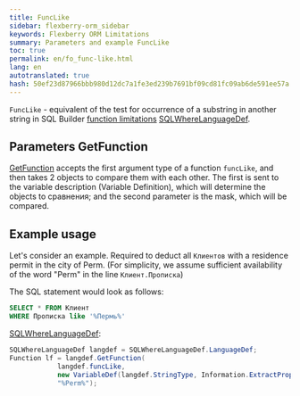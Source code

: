 ```yaml
--- 
title: FuncLike 
sidebar: flexberry-orm_sidebar 
keywords: Flexberry ORM Limitations 
summary: Parameters and example FuncLike 
toc: true 
permalink: en/fo_func-like.html 
lang: en 
autotranslated: true 
hash: 50ef23d87966bbb980d12dc7a1fe3ed239b7691bf09cd81fc09ab6de591ee57a 
--- 
```


`FuncLike` - equivalent of the test for occurrence of a substring in another string in SQL Builder [function limitations](fo_limit-function.html) [SQLWhereLanguageDef](fo_function-list.html). 

## Parameters GetFunction 

[GetFunction](fo_function-list.html) accepts the first argument type of a function `funcLike`, and then takes 2 objects to compare them with each other. The first is sent to the variable description (Variable Definition), which will determine the objects to сравнения; and the second parameter is the mask, which will be compared. 

## Example usage 

Let's consider an example. Required to deduct all `Клиентов` with a residence permit in the city of Perm. (For simplicity, we assume sufficient availability of the word "Perm" in the line `Клиент.Прописка`) 

The SQL statement would look as follows: 

```sql
SELECT * FROM Клиент 
WHERE Прописка like '%Пермь%'
``` 

[SQLWhereLanguageDef](fo_function-list.html): 

```csharp   
SQLWhereLanguageDef langdef = SQLWhereLanguageDef.LanguageDef;
Function lf = langdef.GetFunction(
			langdef.funcLike,
			new VariableDef(langdef.StringType, Information.ExtractPropertyPath<Клиент>(x => x.Прописка)), 
			"%Perm%");
``` 



